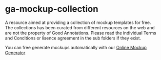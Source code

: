 # ga-mockup-collection
A resource aimed at providing a collection of mockup templates for free. The collections has been curated from different resources on the web and are not the property of Good Annotations. Please read the individual Terms and Conditions or lisence agreement in the sub folders if they exist.

You can free generate mockups automatically with our [Online Mockup Generator](https://www.goodannotations.com/tools/mockup-generator-free)
